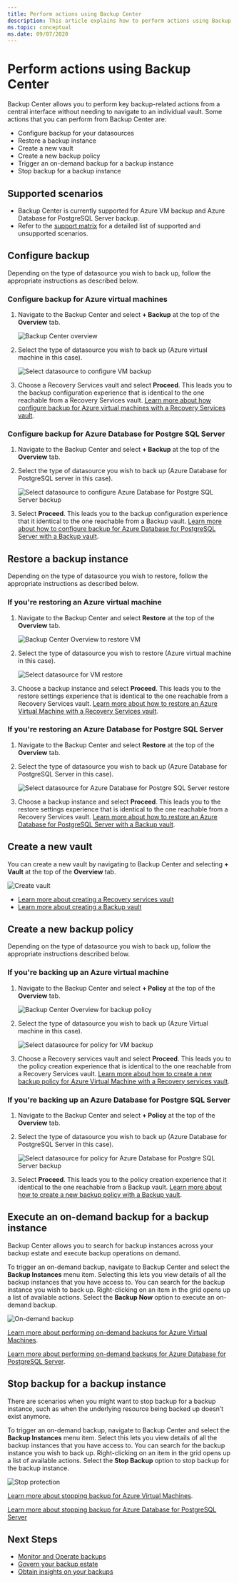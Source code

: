 ```yaml
---
title: Perform actions using Backup Center
description: This article explains how to perform actions using Backup Center
ms.topic: conceptual
ms.date: 09/07/2020
---
```

# Perform actions using Backup Center

Backup Center allows you to perform key backup-related actions from a central interface without needing to navigate to an individual vault. Some actions that you can perform from Backup Center are:

* Configure backup for your datasources
* Restore a backup instance
* Create a new vault
* Create a new backup policy
* Trigger an on-demand backup for a backup instance
* Stop backup for a backup instance

## Supported scenarios

* Backup Center is currently supported for Azure VM backup and Azure Database for PostgreSQL Server backup.
* Refer to the [support matrix](backup-center-support-matrix.md) for a detailed list of supported and unsupported scenarios.

## Configure backup

Depending on the type of datasource you wish to back up, follow the appropriate instructions as described below.

### Configure backup for Azure virtual machines

1. Navigate to the Backup Center and select **+ Backup** at the top of the **Overview** tab.

    ![Backup Center overview](./media/backup-center-actions/backup-center-overview-configure-backup.png)

2. Select the type of datasource you wish to back up (Azure virtual machine in this case).

    ![Select datasource to configure VM backup](./media/backup-center-actions/backup-select-datasource-vm.png)

3. Choose a Recovery Services vault and select **Proceed**. This leads you to the backup configuration experience that is identical to the one reachable from a Recovery Services vault. [Learn more about how configure backup for Azure virtual machines with a Recovery Services vault](tutorial-backup-vm-at-scale.md).

### Configure backup for Azure Database for Postgre SQL Server

1. Navigate to the Backup Center and select **+ Backup** at the top of the **Overview** tab.
2. Select the type of datasource you wish to back up (Azure Database for PostgreSQL server in this case).

    ![Select datasource to configure Azure Database for Postgre SQL Server backup](./media/backup-center-actions/backup-select-datasource-postgresql.png)

3. Select **Proceed**. This leads you to the backup configuration experience that it identical to the one reachable from a Backup vault. [Learn more about how to configure backup for Azure Database for PostgreSQL Server with a Backup vault](backup-azure-database-postgresql.md#configure-backup-on-azure-postgresql-databases).

## Restore a backup instance

Depending on the type of datasource you wish to restore, follow the appropriate instructions as described below.

### If you're restoring an Azure virtual machine

1. Navigate to the Backup Center and select **Restore** at the top of the **Overview** tab.

    ![Backup Center Overview to restore VM](./media/backup-center-actions/backup-center-overview-restore.png)

2. Select the type of datasource you wish to restore (Azure virtual machine in this case).

    ![Select datasource for VM restore](./media/backup-center-actions/restore-select-datasource-vm.png)

3. Choose a backup instance and select **Proceed**. This leads you to the restore settings experience that is identical to the one reachable from a Recovery Services vault. [Learn more about how to restore an Azure Virtual Machine with a Recovery Services vault](backup-azure-arm-restore-vms.md#before-you-start).

### If you're restoring an Azure Database for Postgre SQL Server

1. Navigate to the Backup Center and select **Restore** at the top of the **Overview** tab.
2. Select the type of datasource you wish to back up (Azure Database for PostgreSQL Server in this case).

    ![Select datasource for Azure Database for Postgre SQL Server restore](./media/backup-center-actions/restore-select-datasource-postgresql.png)

3. Choose a backup instance and select **Proceed**. This leads you to the restore settings experience that is identical to the one reachable from a Recovery Services vault. [Learn more about how to restore an Azure Database for PostgreSQL Server with a Backup vault](backup-azure-database-postgresql.md#restore).

## Create a new vault

You can create a new vault by navigating to Backup Center and selecting **+ Vault** at the top of the **Overview** tab.

![Create vault](./media/backup-center-actions/backup-center-create-vault.png)

* [Learn more about creating a Recovery services vault](backup-create-rs-vault.md)
* [Learn more about creating a Backup vault](backup-vault-overview.md)

## Create a new backup policy

Depending on the type of datasource you wish to back up, follow the appropriate instructions described below.

### If you're backing up an Azure virtual machine

1. Navigate to the Backup Center and select **+ Policy** at the top of the **Overview** tab.

    ![Backup Center Overview for backup policy](./media/backup-center-actions/backup-center-overview-policy.png)

2. Select the type of datasource you wish to back up (Azure Virtual machine in this case).

    ![Select datasource for policy for VM backup](./media/backup-center-actions/policy-select-datasource-vm.png)

3. Choose a Recovery services vault and select **Proceed**. This leads you to the policy creation experience that is identical to the one reachable from a Recovery Services vault. [Learn more about how to create a new backup policy for Azure Virtual Machine with a Recovery services vault](backup-azure-arm-vms-prepare.md#create-a-custom-policy).

### If you're backing up an Azure Database for Postgre SQL Server

1. Navigate to the Backup Center and select **+ Policy** at the top of the **Overview** tab.
2. Select the type of datasource you wish to back up (Azure Database for PostgreSQL Server in this case).

    ![Select datasource for policy for Azure Database for Postgre SQL Server backup](./media/backup-center-actions/policy-select-datasource-postgresql.png)

3. Select **Proceed**. This leads you to the policy creation experience that it identical to the one reachable from a Backup vault. [Learn more about how to create a new backup policy with a Backup vault](backup-azure-database-postgresql.md#create-backup-policy).

## Execute an on-demand backup for a backup instance

Backup Center allows you to search for backup instances across your backup estate and execute backup operations on demand.

To trigger an on-demand backup, navigate to Backup Center and select the **Backup Instances** menu item. Selecting this lets you view details of all the backup instances that you have access to. You can search for the backup instance you wish to back up. Right-clicking on an item in the grid opens up a list of available actions. Select the **Backup Now** option to execute an on-demand backup.

![On-demand backup](./media/backup-center-actions/backup-center-on-demand-backup.png)

[Learn more about performing on-demand backups for Azure Virtual Machines](backup-azure-manage-vms.md#run-an-on-demand-backup).

[Learn more about performing on-demand backups for Azure Database for PostgreSQL Server](backup-azure-database-postgresql.md#on-demand-backup).

## Stop backup for a backup instance

There are scenarios when you might want to stop backup for a backup instance, such as when the underlying resource being backed up doesn’t exist anymore.

To trigger an on-demand backup, navigate to Backup Center and select the **Backup Instances** menu item. Select this lets you view details of all the backup instances that you have access to. You can search for the backup instance you wish to back up. Right-clicking on an item in the grid opens up a list of available actions. Select the **Stop Backup** option to stop backup for the backup instance.

![Stop protection](./media/backup-center-actions/backup-center-stop-protection.png)

[Learn more about stopping backup for Azure Virtual Machines](backup-azure-manage-vms.md#stop-protecting-a-vm).

[Learn more about stopping backup for Azure Database for PostgreSQL Server](backup-azure-database-postgresql.md#stop-protection)

## Next Steps

* [Monitor and Operate backups](backup-center-monitor-operate.md)
* [Govern your backup estate](backup-center-govern-environment.md)
* [Obtain insights on your backups](backup-center-obtain-insights.md)
